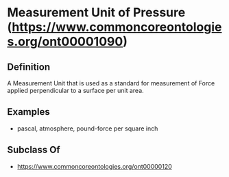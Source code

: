 # Measurement Unit of Pressure (https://www.commoncoreontologies.org/ont00001090)

## Definition
A Measurement Unit that is used as a standard for measurement of Force applied perpendicular to a surface per unit area.

## Examples
- pascal, atmosphere, pound-force per square inch

## Subclass Of
- https://www.commoncoreontologies.org/ont00000120

